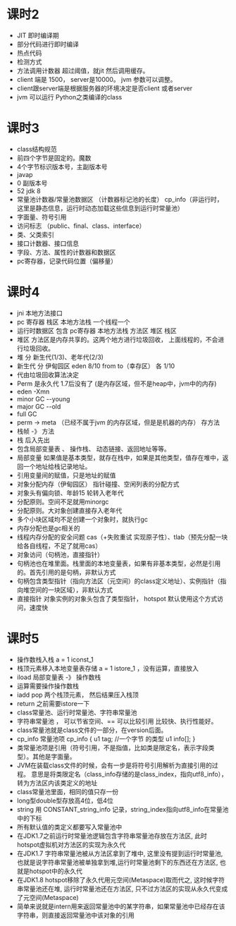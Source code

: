 # 课时2

- JIT 即时编译期
- 部分代码进行即时编译
- 热点代码
- 检测方式
- 方法调用计数器 超过阈值，就jit 然后调用缓存。
- client 端是 1500， server是10000。 jvm 参数可以调整。
- client跟server端是根据服务器的环境决定是否client 或者server
- jvm 可以运行 Python之类编译的class

# 课时3

- class结构规范
- 前四个字节是固定的。魔数
- 4个字节标识版本号，主副版本号
- javap
- 0 副版本号
- 52 jdk 8
- 常量池计数器/常量池数据区 （计数器标记池的长度） cp_info（非运行时，这里是静态信息，运行时动态加载这些信息到运行时常量池）
- 字面量、符号引用
- 访问标志 （public、final、class、interface） 
- 类、父类索引
- 接口计数器、接口信息
- 字段、方法、属性的计数器和数据区
- pc寄存器，记录代码位置（偏移量）

# 课时4

- jni 本地方法接口
- pc 寄存器 栈区 本地方法栈 一个线程一个
- 运行时数据区 包含 pc寄存器 本地方法栈 方法区 堆区 栈区
- 堆区 方法区是内存共享的。这两个地方进行垃圾回收， 上面线程的，不会进行垃圾回收。
- 堆 分 新生代(1/3)、老年代(2/3)
- 新生代 分 伊甸园区 eden 8/10 from to（幸存区） 各 1/10
- 代由垃圾回收算法决定
- Perm 是永久代 1.7后没有了 (是内存区域，但不是heap中，jvm中的内存)
- eden -Xmn
- minor GC --young
- major GC --old
- full GC
- perm -> meta （已经不属于jvm 的内存区域，但是是机器的内存） 存方法
- 栈帧 -》 方法
- 栈 后入先出
- 包含局部变量表 、 操作栈、 动态链接、返回地址等等。
- 局部变量 如果值是基本类型，就存在栈中，如果是其他类型，值存在堆中，返回一个地址给栈记录地址。
- 引用变量间的赋值，只是地址的赋值
- 对象分配内存（伊甸园区） 指针碰撞、空闲列表的分配方式
- 对象头有偏向锁、年龄15 轮转入老年代
- 分配原则。空间不足就用minorgc
- 分配原则。大对象创建直接存入老年代
- 多个小块区域均不足创建一个对象时，就执行gc
- 内存分配也是gc相关的
- 线程内存分配的安全问题 cas（+失败重试 实现原子性）、tlab（预先分配一块给各自线程，不足了就用cas）
- 对象访问（句柄池，直接指针）
- 句柄池也在堆里面。栈里面的本地变量表，如果有非基本类型，必然是引用的。首先引用的是句柄，非默认方式
- 句柄包含类型指针（指向方法区（元空间）的class定义地址）、实例指针（指向堆空间的一块区域），非默认方式
- 直接指针 对象实例的对象头包含了类型指针， hotspot 默认使用这个方式访问，速度快

# 课时5

- 操作数栈入栈 a = 1 iconst_1
- 栈顶元素移入本地变量表存储 a = 1 istore_1 ，没有运算，直接放入
- iload 局部变量表 -》 操作数栈
- 运算需要操作操作数栈
- iadd pop 两个栈顶元素， 然后结果压入栈顶
- return 之前需要istore一下
- class常量池、运行时常量池、字符串常量池
- 字符串常量池 ， 可以节省空间、== 可以比较引用 比较快、执行性能好。
- class常量池就是class文件的一部分，在version后面。
- cp_info 常量池项
cp_info {
    u1 tag; //一个字节 的类型 
    u1 info[];
}
- 类常量池项是引用（符号引用，不是指值，比如类是限定名，表示字段类型）。其他是字面量。
- JVM在装载class文件的时候，会有一步是将符号引用解析为直接引用的过程。 意思是将类限定名（class_info存储的是class_index，指向utf8_info），转为方法区内该类定义的地址
- class常量池里面，相同的值只存一份
- long型double型存放高4位，低4位
- string 用 CONSTANT_string_info 记录，string_index指向utf8_info在常量池中的下标
- 所有默认值的类定义都要写入常量池中
- 在JDK1.7之前运行时常量池逻辑包含字符串常量池存放在方法区, 此时hotspot虚拟机对方法区的实现为永久代
- 在JDK1.7 字符串常量池被从方法区拿到了堆中, 这里没有提到运行时常量池,也就是说字符串常量池被单独拿到堆,运行时常量池剩下的东西还在方法区, 也就是hotspot中的永久代
- 在JDK1.8 hotspot移除了永久代用元空间(Metaspace)取而代之, 这时候字符串常量池还在堆, 运行时常量池还在方法区, 只不过方法区的实现从永久代变成了元空间(Metaspace) 
- 简单来说就是intern用来返回常量池中的某字符串，如果常量池中已经存在该字符串，则直接返回常量池中该对象的引用